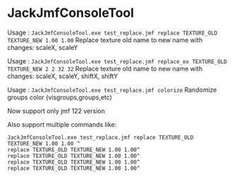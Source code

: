 # JackJmfConsoleTool

Usage : ```JackJmfConsoleTool.exe test_replace.jmf replace TEXTURE_OLD TEXTURE_NEW 1.00 1.00```
Replace texture old name to new name with changes: scaleX, scaleY

Usage : ```JackJmfConsoleTool.exe test_replace.jmf replace_ex TEXTURE_OLD TEXTURE_NEW 2 2 32 32```
Replace texture old name to new name with changes: scaleX, scaleY, shiftX, shiftY

Usage : ```JackJmfConsoleTool.exe test_replace.jmf colorize```
Randomize groups color (visgroups,groups,etc)


Now support only jmf 122 version 


Also support multiple commands like:

```
JackJmfConsoleTool.exe test_replace.jmf replace TEXTURE_OLD TEXTURE_NEW 1.00 1.00 ^
replace TEXTURE_OLD TEXTURE_NEW 1.00 1.00^
replace TEXTURE_OLD TEXTURE_NEW 1.00 1.00^
replace TEXTURE_OLD TEXTURE_NEW 1.00 1.00^
replace TEXTURE_OLD TEXTURE_NEW 1.00 1.00^
```
